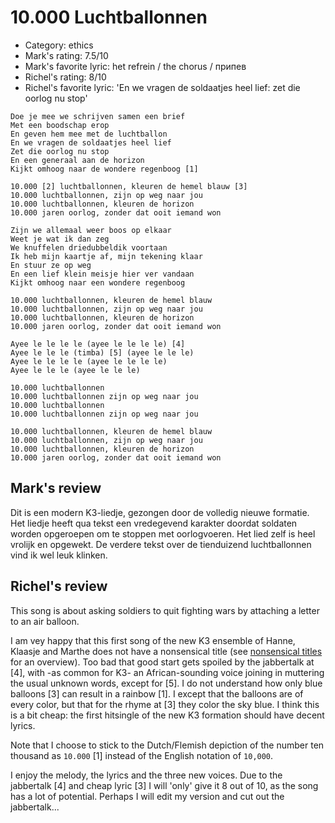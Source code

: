 # 10.000 Luchtballonnen

 * Category: ethics
 * Mark's rating: 7.5/10
 * Mark's  favorite lyric: het refrein / the chorus / припев
 * Richel's rating: 8/10
 * Richel's  favorite lyric: 'En we vragen de soldaatjes heel lief: zet die oorlog nu stop'

```
Doe je mee we schrijven samen een brief
Met een boodschap erop
En geven hem mee met de luchtballon
En we vragen de soldaatjes heel lief
Zet die oorlog nu stop
En een generaal aan de horizon
Kijkt omhoog naar de wondere regenboog [1]

10.000 [2] luchtballonnen, kleuren de hemel blauw [3]
10.000 luchtballonnen, zijn op weg naar jou
10.000 luchtballonnen, kleuren de horizon
10.000 jaren oorlog, zonder dat ooit iemand won

Zijn we allemaal weer boos op elkaar
Weet je wat ik dan zeg
We knuffelen driedubbeldik voortaan
Ik heb mijn kaartje af, mijn tekening klaar
En stuur ze op weg
En een lief klein meisje hier ver vandaan
Kijkt omhoog naar een wondere regenboog

10.000 luchtballonnen, kleuren de hemel blauw
10.000 luchtballonnen, zijn op weg naar jou
10.000 luchtballonnen, kleuren de horizon
10.000 jaren oorlog, zonder dat ooit iemand won

Ayee le le le le (ayee le le le le) [4]
Ayee le le le (timba) [5] (ayee le le le)
Ayee le le le le (ayee le le le le)
Ayee le le le (ayee le le le)

10.000 luchtballonnen
10.000 luchtballonnen zijn op weg naar jou
10.000 luchtballonnen
10.000 luchtballonnen zijn op weg naar jou

10.000 luchtballonnen, kleuren de hemel blauw
10.000 luchtballonnen, zijn op weg naar jou
10.000 luchtballonnen, kleuren de horizon
10.000 jaren oorlog, zonder dat ooit iemand won

```

## Mark's review

Dit is een modern K3-liedje, gezongen door de volledig nieuwe formatie. Het liedje heeft qua tekst een vredegevend karakter doordat soldaten worden opgeroepen om te stoppen met oorlogvoeren. Het lied zelf is heel vrolijk en opgewekt. De verdere tekst over de tienduizend luchtballonnen vind ik wel leuk klinken.

## Richel's review

This song is about asking soldiers to quit fighting wars by attaching a letter to an air balloon.

I am vey happy that this first song of the new K3 ensemble of Hanne, Klaasje and Marthe does not 
have a nonsensical title (see [nonsensical titles](NonsensicalTitles.md) for an overview).
Too bad that good start gets spoiled by the jabbertalk at [4], 
with -as common for K3- an African-sounding
voice joining in muttering the usual unknown words, except for [5]. 
I do not understand how only blue balloons [3] can result in a rainbow [1]. I except that the balloons are
of every color, but that for the rhyme at [3] they color the sky blue. I think this is a bit cheap: the
first hitsingle of the new K3 formation should have decent lyrics.

Note that I choose to stick to the Dutch/Flemish depiction of the number ten thousand as `10.000` [1] instead 
of the English notation of `10,000`.

I enjoy the melody, the lyrics and the three new voices. Due to the jabbertalk [4] and cheap lyric [3] I will 'only' give
it 8 out of 10, as the song has a lot of potential. Perhaps I will edit my version and cut out the jabbertalk...
